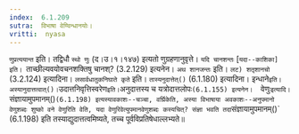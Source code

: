 ```yaml
---
index:  6.1.209
sutra:  विभाषा वेण्विन्धानयोः।
vritti:  nyasa
---
```


`णुप्रत्ययान्त` इति। तद्विधौ `स्थो णुः` (द।उ।१।१४७) इत्यतो णुग्रहणानुवृत्ते। `यदि चानशन्तः` [`यदा--काशिका] इति। `ताच्छील्यवयोवचनशक्तिषु चानश्? (3.2.129) इत्यनेन। `अथ शानजन्तः` इति। `लट) शतृशानचो` (3.2.124) इत्यादिना। `लसार्वधातुकनिघाते कृते` इति। `तास्यनुदात्तेत्()` (6.1.180) इत्यादिना। इन्धाने` इति। अस्यानुदात्तत्वात्()। `उदात्तनिवृत्तिस्वरेण` इति। `अनुदात्तस्य च यत्रोदात्तलोपः`(6.1.155) इत्यनेन। 
`वेणुः` इत्यादि। `संज्ञायामुपमानम्()` (6.1.198) इत्यस्यावकाशः--चञ्चा, वर्घ्रिकेति, अस्या विभाषाया अवकाशः--अनुपमानो वेणुशब्दः शुष्को वने वेणुरिति वेति, यदा वेणुरिवेत्युपमानवेणुशब्दः कस्यचित्? संज्ञा भवति तदा `संज्ञायामुपमानम्()` (6.1.198) इति तस्याद्युदात्तत्वमिष्यते, तच्च पूर्वविप्रतिषेधाल्लभ्यते॥
